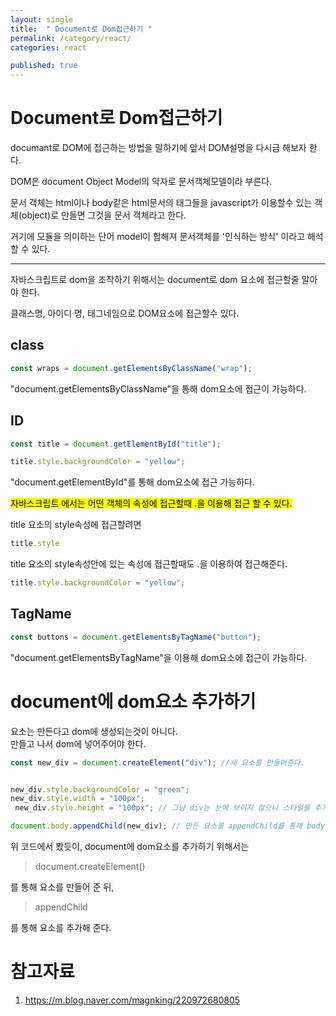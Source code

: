 ```yaml
---
layout: single
title:  " Document로 Dom접근하기 "
permalink: /category/react/
categories: react

published: true
---
```


# Document로 Dom접근하기

documant로 DOM에 접근하는 방법을 말하기에 앞서 DOM설명을 다시금 해보자 한다.

DOM은 document Object Model의 약자로 문서객체모델이라 부른다.

문서 객체는 html이나 body같은 html문서의 태그들을 javascript가 이용할수 있는 객체(object)로 만들면 그것을 문서 객체라고 한다. 

거기에 모듈을 의미하는 단어 model이 합해져 문서객체를 '인식하는 방식' 이라고 해석할 수 있다.

---
자바스크립트로 dom을 조작하기 위해서는 document로 dom 요소에 접근할줄 알아야 한다.

클래스명, 아이디 명, 태그네임으로 DOM요소에 접근할수 있다.

## class
```js
const wraps = document.getElementsByClassName("wrap");
```

"document.getElementsByClassName"을 통해 dom요소에 접근이 가능하다.

## ID

```js
const title = document.getElementById("title");

title.style.backgroundColor = "yellow";
```
"document.getElementById"를 통해 dom요소에 접근 가능하다.

<mark>자바스크립트 에서는 어떤 객체의 속성에 접근할때 .을 이용해 접근 할 수 있다.</mark>

title 요소의 style속성에 접근할려면

```js
title.style
```
title 요소의 style속성안에 있는 속성에 접근할때도 .을 이용하여 접근해준다.

```js
title.style.backgroundColor = "yellow";
```

## TagName

```js
const buttons = document.getElementsByTagName("button");
```
"document.getElementsByTagName"을 이용해 dom요소에 접근이 가능하다.

# document에 dom요소 추가하기

요소는 만든다고 dom에 생성되는것이 아니다.  
만들고 나서 dom에 넣어주어야 한다.

```js
const new_div = document.createElement("div"); //새 요소를 만들어준다.


new_div.style.backgroundColor = "green";
new_div.style.width = "100px";
 new_div.style.height = "100px"; // 그냥 div는 눈에 보이지 않으니 스타일을 추가한다.

document.body.appendChild(new_div); // 만든 요소를 appendChild를 통해 body에 추가한다.
```

위 코드에서 봤듯이, document에 dom요소를 추가하기 위해서는 
> document.createElement()  

를 통해 요소를 만들어 준 뒤,

>appendChild  

를 통해 요소를 추가해 준다.

# 참고자료

1. https://m.blog.naver.com/magnking/220972680805